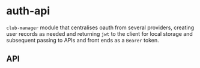 # auth-api

`club-manager` module that centralises oauth from several providers, creating
user records as needed and returning `jwt` to the client for local storage
and subsequent passing to APIs and front ends as a `Bearer` token.

## API
